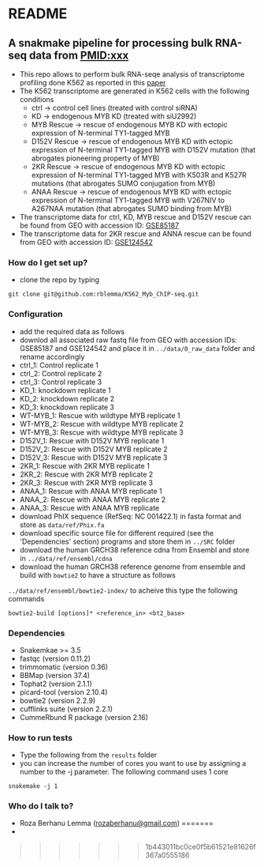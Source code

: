 # README #

## A snakmake pipeline for processing bulk RNA-seq data from [PMID:xxx](https://doi.org/10.1016/j.jbc.2023.105062) ##
- This repo allows to perform bulk RNA-seqe analysis of transcriptome profiling done K562 as reported in this [paper](https://doi.org/10.1016/j.jbc.2023.105062)
 - The K562 transcriptome are generated in K562 cells with the following conditions
   - ctrl -> control cell lines (treated with control siRNA)
   - KD -> endogenous MYB KD (treated with siU2992)
   - MYB Rescue -> rescue of endogenous MYB KD with ectopic expression of N-terminal TY1-tagged MYB
   - D152V Rescue -> rescue of endogenous MYB KD with ectopic expression of N-terminal TY1-tagged MYB with D152V mutation (that abrogates pioneering property of MYB)
   - 2KR Rescue -> rescue of endogenous MYB KD with ectopic expression of N-terminal TY1-tagged MYB with K503R and K527R mutations (that abrogates SUMO conjugation from MYB)
   - ANAA Rescue -> rescue of endogenous MYB KD with ectopic expression of N-terminal TY1-tagged MYB with V267NIV to A267NAA mutation (that abrogates SUMO binding from MYB)
- The transcriptome data for ctrl, KD, MYB rescue and D152V rescue can be found from GEO with accession ID: [GSE85187](https://www.ncbi.nlm.nih.gov/geo/query/acc.cgi?acc=GSE85187)
- The transcriptome data for 2KR rescue and ANNA rescue can be found from GEO with accession ID: [GSE124542](https://www.ncbi.nlm.nih.gov/geo/query/acc.cgi?acc=GSE124542)


### How do I get set up? ###

* clone the repo by typing

```
git clone git@github.com:rblemma/K562_Myb_ChIP-seq.git
```
### Configuration ###
- add the required data as follows
- downlod all associated raw fastq file from GEO with accession IDs: GSE85187 and GSE124542 and place it in `../data/0_raw_data` folder and rename accordingly
- ctrl_1: Control replicate 1
- ctrl_2: Control replicate 2
- ctrl_3: Control replicate 3
- KD_1: knockdown replicate 1
- KD_2: knockdown replicate 2
- KD_3: knockdown replicate 3
- WT-MYB_1: Rescue with wildtype MYB replicate 1
- WT-MYB_2: Rescue with wildtype MYB replicate 2
- WT-MYB_3: Rescue with wildtype MYB replicate 3
- D152V_1: Rescue with D152V MYB replicate 1
- D152V_2: Rescue with D152V MYB replicate 2
- D152V_3: Rescue with D152V MYB replicate 3
- 2KR_1: Rescue with 2KR MYB replicate 1
- 2KR_2: Rescue with 2KR MYB replicate 2
- 2KR_3: Rescue with 2KR MYB replicate 3
- ANAA_1: Rescue with ANAA MYB replicate 1
- ANAA_2: Rescue with ANAA MYB replicate 2
- ANAA_3: Rescue with ANAA MYB replicate
- download PhIX sequence (RefSeq: NC 001422.1) in fasta format and store as `data/ref/Phix.fa`
- download specific source file for different required (see the 'Dependencies' section) programs and store them in `../SRC` folder
- download the human GRCH38 reference cdna from Ensembl and store in `../data/ref/ensembl/cdna`
- download the human GRCH38 reference genome from ensemble and build with `bowtie2` to have a structure as follows

`../data/ref/ensembl/bowtie2-index/` to acheive this type the following commands

```
bowtie2-build [options]* <reference_in> <bt2_base>
```

### Dependencies ###
- Snakemkae >= 3.5
- fastqc (version 0.11.2)
- trimmomatic (version 0.36)
- BBMap (version 37.4)
- Tophat2 (version 2.1.1)
- picard-tool (version 2.10.4)
- bowtie2 (version 2.2.9)
- cufflinks suite (version 2.2.1)
- CummeRbund R package (version 2.16)

### How to run tests ###
- Type the following from the `results` folder
- you can increase the number of cores you want to use by assigning a number to the -j parameter. The following command uses 1 core

```
snakemake -j 1
```

### Who do I talk to? ###

* Roza Berhanu Lemma (rozaberhanu@gmail.com)
=======
*
>>>>>>> 1b443011bc0ce0f5b61521e81626f367a0555186
